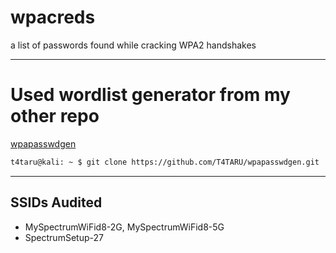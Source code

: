 # wpacreds
a list of passwords found while cracking WPA2 handshakes

-----
# Used wordlist generator from my other repo
[wpapasswdgen](https://github.com/T4TARU/wpapasswdgen.git)
```bash
t4taru@kali: ~ $ git clone https://github.com/T4TARU/wpapasswdgen.git
```

-----
## SSIDs Audited
- MySpectrumWiFid8-2G, MySpectrumWiFid8-5G
- SpectrumSetup-27

